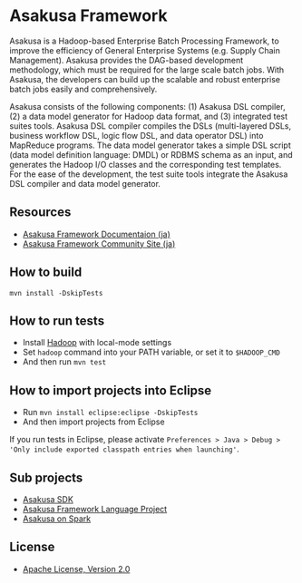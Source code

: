 # Asakusa Framework
Asakusa is a Hadoop-based Enterprise Batch Processing Framework, to improve the efficiency of General Enterprise Systems (e.g. Supply Chain Management). Asakusa provides the DAG-based development methodology, which must be required for the large scale batch jobs. With Asakusa, the developers can build up the scalable and robust enterprise batch jobs easily and comprehensively.

Asakusa consists of the following components: (1) Asakusa DSL compiler, (2) a data model generator for Hadoop data format, and (3) integrated test suites tools. Asakusa DSL compiler compiles the DSLs (multi-layered DSLs, business workflow DSL, logic flow DSL, and data operator DSL) into MapReduce programs. The data model generator takes a simple DSL script (data model definition language: DMDL) or RDBMS schema as an input, and generates the Hadoop I/O classes and the corresponding test templates. For the ease of the development, the test suite tools integrate the Asakusa DSL compiler and data model generator.

## Resources
* [Asakusa Framework Documentaion (ja)](http://docs.asakusafw.com/latest/release/ja/html/index.html)
* [Asakusa Framework Community Site (ja)](http://asakusafw.com)

## How to build

`mvn install -DskipTests`

## How to run tests
* Install [Hadoop](http://hadoop.apache.org/) with local-mode settings
* Set `hadoop` command into your PATH variable, or set it to `$HADOOP_CMD`
* And then run `mvn test`

## How to import projects into Eclipse
* Run `mvn install eclipse:eclipse -DskipTests`
* And then import projects from Eclipse

If you run tests in Eclipse, please activate `Preferences > Java > Debug > 'Only include exported classpath entries when launching'`.

## Sub projects
* [Asakusa SDK](https://github.com/asakusafw/asakusafw-sdk)
* [Asakusa Framework Language Project](https://github.com/asakusafw/asakusafw-compiler)
* [Asakusa on Spark](https://github.com/asakusafw/asakusafw-spark)

## License
* [Apache License, Version 2.0](http://www.apache.org/licenses/LICENSE-2.0)
